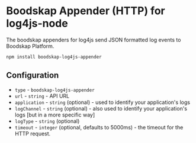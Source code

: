 # Boodskap Appender (HTTP) for log4js-node

The boodskap appenders for log4js send JSON formatted log events to Boodskap Platform.

```bash
npm install boodskap-log4js-appender
```

## Configuration

* `type` - `boodskap-log4js-appender`
* `url` - `string` - API URL
* `application` - `string` (optional) - used to identify your application's logs
* `logChannel` - `string` (optional) - also used to identify your application's logs [but in a more specific way]
* `logType` - `string` (optional)
* `timeout` - `integer` (optional, defaults to 5000ms) - the timeout for the HTTP request.


